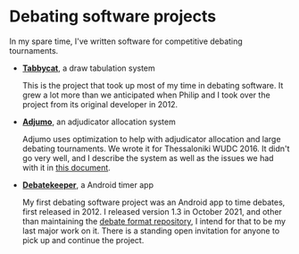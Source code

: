 # Debating software projects

In my spare time, I've written software for competitive debating tournaments.

- **[Tabbycat](https://github.com/TabbycatDebate/tabbycat)**, a draw tabulation system

  This is the project that took up most of my time in debating software. It grew a lot more than we
  anticipated when Philip and I took over the project from its original developer in 2012.

- **[Adjumo](https://github.com/czlee/adjumo)**, an adjudicator allocation system

  Adjumo uses optimization to help with adjudicator allocation and large debating tournaments.
  We wrote it for Thessaloniki WUDC 2016. It didn't go very well, and I describe the system as well
  as the issues we had with it in [this document](adjumo.pdf).

- **[Debatekeeper](https://github.com/czlee/debatekeeper)**, a Android timer app

  My first debating software project was an Android app to time debates, first released in 2012. I
  released version 1.3 in October 2021, and other than maintaining the [debate format
  repository](https://github.com/czlee/debatekeeper-formats), I intend for that to be my last major
  work on it. There is a standing open invitation for anyone to pick up and continue the project.
